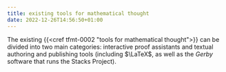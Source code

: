 ```yaml
---
title: existing tools for mathematical thought
date: 2022-12-26T14:56:50+01:00
---
```


The existing {{<cref tfmt-0002 "tools for mathematical thought">}} can be divided into two main categories: interactive proof assistants and textual authoring and publishing tools (including $\LaTeX$, as well as the *Gerby* software that runs the Stacks Project).
